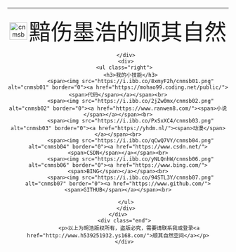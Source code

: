 -----------------------------------
<html lang="en">
<head>
    <style>
        #momo{
            width: 100%;
            height: 80%;
        }
        .icon{
            text-align: center;
        }
        .icon>span{
            font-size: 50px;
        }
        .icon img{
            width: 40px;
            height: auto;
        }
        .left{
             text-align: center;
        }
        .right{
            text-align: center;
            color: pink;
            font-size: large;
        }
        .right>span>img{
            width: 20px;
            height: auto;
        }
        .left>img{
            text-align: center;
        }
        .end{
            text-align: center;
        }
    </style>
</head>

<body>
    <div id="momo">
        <div class="icon">
          <img src="https://i.ibb.co/GQhcvZq/cnmsb05.png" alt="cnmsb05" border="0">
            <span>黯伤墨浩的顺其自然</span>
        </div>
      <div class="left">
         
         </div>
         <div>
        <ul class="right">
            <h3>我的小技能</h3>
            <span><img src="https://i.ibb.co/8xmyF2h/cnmsb01.png" alt="cnmsb01" border="0"><a href="https://mohao99.coding.net/public/"><span>代码</span></a></span><br>
            <span><img src="https://i.ibb.co/2jZw0mx/cnmsb02.png" alt="cnmsb02" border="0"><a href="https://www.ranwen8.com/"><span>小说</span></a></span><br>
            <span><img src="https://i.ibb.co/PxSxXC4/cnmsb03.png" alt="cnmsb03" border="0"><a href="https://yhdm.nl/"><span>动漫</span></a></span><br>
            <span><img src="https://i.ibb.co/qCwQ7VY/cnmsb04.png" alt="cnmsb04" border="0"><a href="https://www.csdn.net/"><span>CSDN</span></a></span><br>
            <span><img src="https://i.ibb.co/yNLQnhW/cnmsb06.png" alt="cnmsb06" border="0"><a href="https://www.bing.com/"><span>BING</span></a></span><br>
            <span><img src="https://i.ibb.co/94STL3Y/cnmsb07.png" alt="cnmsb07" border="0"><a href="https://www.github.com/"><span>GITHUB</span></a></span><br>
            
         </ul>
         </div>
    </div>
        <div class="end">
           <p>以上为胡浩版权所有，盗版必究，需要请联系我或登录<a href="http://www.h539251932.ys168.com/">顺其自然空间</a></p>
        </div>
</body>
</html>







